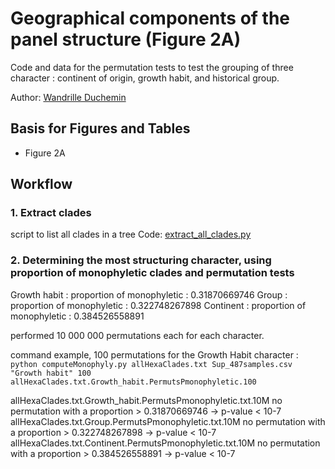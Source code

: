 # Geographical components of the panel structure (Figure 2A)
Code and data for the permutation tests to test the grouping of three character : continent of origin, growth habit, and historical group.

Author: [Wandrille Duchemin](mailto:wandrille.duchemin@inra.fr)

## Basis for Figures and Tables
* Figure 2A

## Workflow
### 1. Extract clades 
script to list all clades in a tree
Code: [extract_all_clades.py](extract_all_clades.py) 


### 2. Determining the most structuring character, using proportion of monophyletic clades and permutation tests

Growth habit   : proportion of monophyletic :  0.31870669746
Group          : proportion of monophyletic :  0.322748267898
Continent      : proportion of monophyletic :  0.384526558891


performed 10 000 000 permutations each for each character.

command example, 100 permutations for the Growth Habit character : 
`python computeMonophyly.py allHexaClades.txt Sup_487samples.csv "Growth habit" 100 allHexaClades.txt.Growth_habit.PermutsPmonophyletic.100`


allHexaClades.txt.Growth_habit.PermutsPmonophyletic.txt.10M
	no permutation with a proportion > 0.31870669746  -> p-value < 10-7
allHexaClades.txt.Group.PermutsPmonophyletic.txt.10M
	no permutation with a proportion > 0.322748267898 -> p-value < 10-7
allHexaClades.txt.Continent.PermutsPmonophyletic.txt.10M
	no permutation with a proportion > 0.384526558891 -> p-value < 10-7



